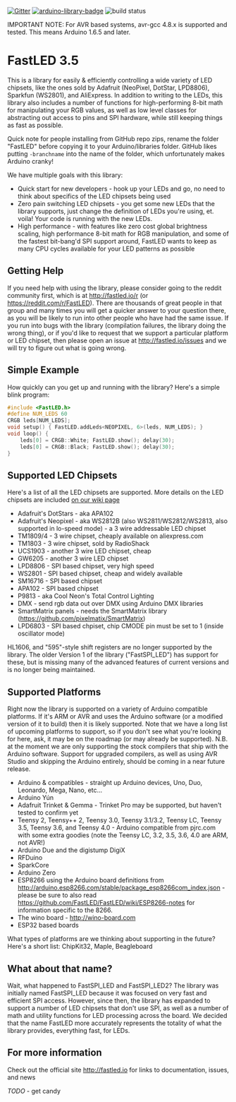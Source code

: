 [![Gitter](https://badges.gitter.im/Join%20Chat.svg)](https://gitter.im/FastLED/public)
[![arduino-library-badge](https://www.ardu-badge.com/badge/FastLED.svg)](https://www.ardu-badge.com/FastLED)
![build status](https://github.com/FastLED/FastLED/workflows/build/badge.svg)

IMPORTANT NOTE: For AVR based systems, avr-gcc 4.8.x is supported and tested.  This means Arduino 1.6.5 and later.


FastLED 3.5
===========

This is a library for easily & efficiently controlling a wide variety of LED chipsets, like the ones
sold by Adafruit (NeoPixel, DotStar, LPD8806), Sparkfun (WS2801), and AliExpress.  In addition to writing to the
LEDs, this library also includes a number of functions for high-performing 8-bit math for manipulating
your RGB values, as well as low level classes for abstracting out access to pins and SPI hardware, while
still keeping things as fast as possible.

Quick note for people installing from GitHub repo zips, rename the folder "FastLED" before copying it to your Arduino/libraries folder.  GitHub likes putting `-branchname` into the name of the folder, which unfortunately makes Arduino cranky!

We have multiple goals with this library:

* Quick start for new developers - hook up your LEDs and go, no need to think about specifics of the LED chipsets being used
* Zero pain switching LED chipsets - you get some new LEDs that the library supports, just change the definition of LEDs you're using, et. voila!  Your code is running with the new LEDs.
* High performance - with features like zero cost global brightness scaling, high performance 8-bit math for RGB manipulation, and some of the fastest bit-bang'd SPI support around, FastLED wants to keep as many CPU cycles available for your LED patterns as possible

## Getting Help

If you need help with using the library, please consider going to the reddit community first, which is at http://fastled.io/r (or https://reddit.com/r/FastLED). There are thousands of great people in that group and many times you will get a quicker answer to your question there, as you will be likely to run into other people who have had the same issue.  If you run into bugs with the library (compilation failures, the library doing the wrong thing), or if you'd like to request that we support a particular platform or LED chipset, then please open an issue at http://fastled.io/issues and we will try to figure out what is going wrong.

## Simple Example

How quickly can you get up and running with the library?  Here's a simple blink program:
```cpp
#include <FastLED.h>
#define NUM_LEDS 60
CRGB leds[NUM_LEDS];
void setup() { FastLED.addLeds<NEOPIXEL, 6>(leds, NUM_LEDS); }
void loop() {
	leds[0] = CRGB::White; FastLED.show(); delay(30);
	leds[0] = CRGB::Black; FastLED.show(); delay(30);
}
```

## Supported LED Chipsets

Here's a list of all the LED chipsets are supported.  More details on the LED chipsets are included [on our wiki page](https://github.com/FastLED/FastLED/wiki/Chipset-reference)

* Adafruit's DotStars - aka APA102
* Adafruit's Neopixel - aka WS2812B (also WS2811/WS2812/WS2813, also supported in lo-speed mode) - a 3 wire addressable LED chipset
* TM1809/4 - 3 wire chipset, cheaply available on aliexpress.com
* TM1803 - 3 wire chipset, sold by RadioShack
* UCS1903 - another 3 wire LED chipset, cheap
* GW6205 - another 3 wire LED chipset
* LPD8806 - SPI based chipset, very high speed
* WS2801 - SPI based chipset, cheap and widely available
* SM16716 - SPI based chipset
* APA102 - SPI based chipset
* P9813 - aka Cool Neon's Total Control Lighting
* DMX - send rgb data out over DMX using Arduino DMX libraries
* SmartMatrix panels - needs the SmartMatrix library (https://github.com/pixelmatix/SmartMatrix)
* LPD6803 - SPI based chpiset, chip CMODE pin must be set to 1 (inside oscillator mode)

HL1606, and "595"-style shift registers are no longer supported by the library.  The older Version 1 of the library ("FastSPI_LED") has support for these, but is missing many of the advanced features of current versions and is no longer being maintained.

## Supported Platforms

Right now the library is supported on a variety of Arduino compatible platforms.  If it's ARM or AVR and uses the Arduino software (or a modified version of it to build) then it is likely supported.  Note that we have a long list of upcoming platforms to support, so if you don't see what you're looking for here, ask, it may be on the roadmap (or may already be supported).  N.B. at the moment we are only supporting the stock compilers that ship with the Arduino software.  Support for upgraded compilers, as well as using AVR Studio and skipping the Arduino entirely, should be coming in a near future release.

* Arduino & compatibles - straight up Arduino devices, Uno, Duo, Leonardo, Mega, Nano, etc...
* Arduino Yún
* Adafruit Trinket & Gemma - Trinket Pro may be supported, but haven't tested to confirm yet
* Teensy 2, Teensy++ 2, Teensy 3.0, Teensy 3.1/3.2, Teensy LC, Teensy 3.5, Teensy 3.6, and Teensy 4.0 - Arduino compatible from pjrc.com with some extra goodies (note the Teensy LC, 3.2, 3.5, 3.6, 4.0 are ARM, not AVR!)
* Arduino Due and the digistump DigiX
* RFDuino
* SparkCore
* Arduino Zero
* ESP8266 using the Arduino board definitions from http://arduino.esp8266.com/stable/package_esp8266com_index.json - please be sure to also read https://github.com/FastLED/FastLED/wiki/ESP8266-notes for information specific to the 8266.
* The wino board - http://wino-board.com
* ESP32 based boards

What types of platforms are we thinking about supporting in the future?  Here's a short list:  ChipKit32, Maple, Beagleboard

## What about that name?

Wait, what happened to FastSPI_LED and FastSPI_LED2?  The library was initially named FastSPI_LED because it was focused on very fast and efficient SPI access.  However, since then, the library has expanded to support a number of LED chipsets that don't use SPI, as well as a number of math and utility functions for LED processing across the board.  We decided that the name FastLED more accurately represents the totality of what the library provides, everything fast, for LEDs.

## For more information

Check out the official site http://fastled.io for links to documentation, issues, and news


*TODO* - get candy
